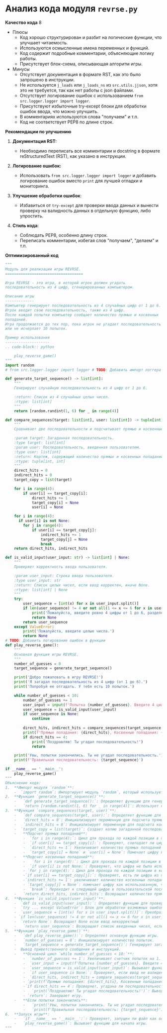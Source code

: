 # Анализ кода модуля `revrse.py`

**Качество кода**
8
-  Плюсы
    - Код хорошо структурирован и разбит на логические функции, что улучшает читаемость.
    - Используются осмысленные имена переменных и функций.
    - Код содержит подробные комментарии, объясняющие логику работы.
    - Присутствует блок-схема, описывающая алгоритм игры.
-  Минусы
    - Отсутствует документация в формате RST, как это было запрошено в инструкции.
    - Не используется `j_loads` или `j_loads_ns` из `src.utils.jjson`, хотя это не требуется, так как нет работы с json файлами.
    - Отсутствует логирование ошибок с использованием `from src.logger.logger import logger`.
    - Присутствуют избыточные try-except блоки для обработки ошибок ввода, что можно улучшить.
    - В комментариях используются слова "получаем" и т.п.
    - Код не соответствует PEP8 по длине строк.

**Рекомендации по улучшению**

1.  **Документация RST:**
    - Необходимо переписать все комментарии и docstring в формате reStructuredText (RST), как указано в инструкции.

2.  **Логирование ошибок:**
    -   Использовать `from src.logger.logger import logger` и добавить логирование ошибок вместо `print` для лучшей отладки и мониторинга.

3.  **Улучшение обработки ошибок**:
    -  Избавиться от `try-except` для проверки ввода данных и вынести проверку на валидность данных в отдельную функцию, либо упростить.

4.  **Стиль кода**:
    -   Соблюдать PEP8, особенно длину строк.
    - Переписать комментарии, избегая слов "получаем", "делаем" и т.п.

**Оптимизированный код**
```python
"""
Модуль для реализации игры REVRSE.
===================================

Игра REVRSE - это игра, в которой игрок должен угадать
последовательность из 4 цифр, сгенерированных компьютером.

Описание игры
-------------
Компьютер генерирует последовательность из 4 случайных цифр от 1 до 6.
Игрок вводит свою последовательность, также из 4 цифр.
После каждой попытки компьютер сообщает количество прямых и косвенных
попаданий.
Игра продолжается до тех пор, пока игрок не угадает последовательность
или не исчерпает 10 попыток.

Пример использования
--------------------
.. code-block:: python

    play_reverse_game()
"""
import random
# from src.logger.logger import logger # TODO: Добавить импорт логгера

def generate_target_sequence() -> list[int]:
    """
    Генерирует случайную последовательность из 4 цифр от 1 до 6.

    :return: Список из 4 случайных целых чисел.
    :rtype: list[int]
    """
    return [random.randint(1, 6) for _ in range(4)]

def compare_sequences(target: list[int], user: list[int]) -> tuple[int, int]:
    """
    Сравнивает две последовательности и подсчитывает прямые и косвенные попадания.

    :param target: Загаданная последовательность.
    :type target: list[int]
    :param user: Последовательность, введенная пользователем.
    :type user: list[int]
    :return: Кортеж, содержащий количество прямых и косвенных попаданий.
    :rtype: tuple[int, int]
    """
    direct_hits = 0
    indirect_hits = 0
    target_copy = list(target)

    for i in range(4):
        if user[i] == target_copy[i]:
            direct_hits += 1
            target_copy[i] = None
            user[i] = None

    for i in range(4):
      if user[i] is not None:
        for j in range(4):
            if user[i] == target_copy[j]:
                indirect_hits += 1
                target_copy[j] = None
                break
    return direct_hits, indirect_hits

def is_valid_input(user_input: str) -> list[int] | None:
    """
    Проверяет корректность ввода пользователя.

    :param user_input: Строка ввода пользователя.
    :type user_input: str
    :return: Список целых чисел, если ввод корректен, иначе None.
    :rtype: list[int] | None
    """
    try:
        user_sequence = [int(x) for x in user_input.split()]
        if len(user_sequence) != 4 or not all(1 <= x <= 6 for x in user_sequence):
            print('Пожалуйста, введите ровно 4 цифры от 1 до 6, разделенные пробелами.')
            return None
        return user_sequence
    except ValueError:
        print('Пожалуйста, введите целые числа.')
        return None
# TODO: Добавить логирование ошибок в функции
def play_reverse_game():
    """
    Основная функция игры REVRSE.
    """
    number_of_guesses = 0
    target_sequence = generate_target_sequence()

    print('Добро пожаловать в игру REVRSE!')
    print('Я загадал последовательность из 4 цифр (от 1 до 6).')
    print('Попробуй ее отгадать. У тебя есть 10 попыток.')

    while number_of_guesses < 10:
        number_of_guesses += 1
        user_input = input(f'Попытка {number_of_guesses}. Введите 4 цифры через пробел (например, 1 2 3 4): ')
        user_sequence = is_valid_input(user_input)
        if user_sequence is None:
            continue
        
        direct_hits, indirect_hits = compare_sequences(target_sequence, user_sequence)
        print(f'Прямые попадания: {direct_hits}, Косвенные попадания: {indirect_hits}')
        if direct_hits == 4:
            print('Поздравляю! Ты угадал последовательность!')
            return

    print('Увы, попытки закончились. Ты не угадал последовательность.')
    print(f'Правильная последовательность: {target_sequence}')

if __name__ == '__main__':
    play_reverse_game()
"""
Объяснение кода:
1.  **Импорт модуля `random`**:
    -  `import random`: Импортирует модуль `random`, который используется для генерации случайных чисел.
2.  **Функция `generate_target_sequence()`**:
    -   `def generate_target_sequence():`: Определяет функцию для генерации случайной последовательности из 4 цифр от 1 до 6.
    -   `return [random.randint(1, 6) for _ in range(4)]`: Использует генератор списков для создания списка из 4 случайных целых чисел, каждое из которых находится в диапазоне от 1 до 6.
3.  **Функция `compare_sequences(target, user)`**:
    -   `def compare_sequences(target, user):`: Определяет функцию для сравнения двух последовательностей и подсчета прямых и косвенных попаданий.
    -   `direct_hits = 0`: Инициализирует переменную для подсчета прямых попаданий.
    -   `indirect_hits = 0`: Инициализирует переменную для подсчета косвенных попаданий.
    -  `target_copy = list(target)`: Создает копию загаданной последовательности, чтобы не изменять исходный список.
    -   **Подсчет прямых попаданий**:
        -  `for i in range(4):`: Цикл для прохода по каждой позиции в последовательности.
        -  `if user[i] == target_copy[i]:`: Проверяет, совпадает ли цифра на текущей позиции в обеих последовательностях.
        -  `direct_hits += 1`: Увеличивает количество прямых попаданий на 1.
        -  `target_copy[i] = None` и `user[i] = None`: Помечает цифру как использованную, чтобы не учитывать ее повторно при подсчете косвенных попаданий.
    -   **Подсчет косвенных попаданий**:
        -   `for i in range(4):`: Цикл для прохода по каждой позиции в пользовательской последовательности.
        -  `if user[i] is not None:`: Проверяет, что цифра не была использована в прямых попаданиях
        - `for j in range(4):`: Цикл для прохода по каждой позиции в копии загаданной последовательности.
        -`if user[i] == target_copy[j]:`: Проверяет, есть ли цифра из пользовательской последовательности в копии загаданной последовательности
        -`indirect_hits += 1`: увеличивает количество косвенных попаданий на 1
        - `target_copy[j] = None`: помечает цифру как использованную, чтобы не считать повторно.
        -  `break`: Переходит к следующей цифре в пользовательской последовательности.
    -   `return direct_hits, indirect_hits`: Возвращает количество прямых и косвенных попаданий.
4.  **Функция `is_valid_input(user_input)`**:
    -  `def is_valid_input(user_input):`: Определяет функцию для проверки корректности ввода пользователя.
    -  `try ... except ValueError`: Блок для обработки возможных ошибок ввода.
    -  `user_sequence = [int(x) for x in user_input.split()]`: Преобразует введенную строку в список целых чисел.
    - `if len(user_sequence) != 4 or not all(1 <= x <= 6 for x in user_sequence):`: Проверяет, правильно ли введены данные.
    -  `return None`: Возвращает None если ввод некорректный
    -   `return user_sequence`: Возвращает список введенных чисел, если ввод корректный.
5.  **Функция `play_reverse_game()`**:
    -   `def play_reverse_game():`: Определяет основную функцию игры.
    -   `number_of_guesses = 0`: Инициализирует количество попыток.
    -   `target_sequence = generate_target_sequence()`: Генерирует загаданную последовательность.
    -  Вывод приветственного сообщения и инструкций.
    -   **Основной цикл `while number_of_guesses < 10:`**:
        -  `number_of_guesses += 1`: Увеличивает счетчик попыток на 1.
        -  `user_input = input(f'Попытка {number_of_guesses}. Введите 4 цифры через пробел (например, 1 2 3 4): ')`: Запрашивает у пользователя ввод последовательности из 4 чисел через пробел.
        -  `user_sequence = is_valid_input(user_input)`: Вызывает функцию для проверки валидности ввода
        -  `if user_sequence is None:`: Проверяет, если ввод не валиден, пропускает итерацию.
        -  `direct_hits, indirect_hits = compare_sequences(target_sequence, user_sequence)`: Вызывает функцию для сравнения последовательностей.
        - `print(f'Прямые попадания: {direct_hits}, Косвенные попадания: {indirect_hits}')`: Выводит результаты сравнения.
        -`if direct_hits == 4`: Проверяет, угадана ли последовательность.
        -   `print('Поздравляю! Ты угадал последовательность!')`: Выводит сообщение о победе.
        - `return`: Завершает игру.
    -   **Если попытки закончились**:
        -   `print('Увы, попытки закончились. Ты не угадал последовательность.')`: Выводит сообщение о проигрыше.
        -   `print(f'Правильная последовательность: {target_sequence}')`: Выводит загаданную последовательность.
6.  **Запуск игры**:
    -   `if __name__ == '__main__':`: Проверяет, запущен ли файл как основная программа.
    -   `play_reverse_game()`: Вызывает функцию для начала игры.
"""
```